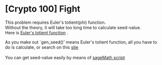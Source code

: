 # [Crypto 100] Fight  
This problem requires Euler's totient(phi) function.  
Without the theory, it will take too long time to calculate seed-value.  
Here is [Euler's totient function](https://en.wikipedia.org/wiki/Euler%27s_totient_function) .

As you make out `gen_seed()' means Euler's totient function, all you have to do is calculate, or search on this [site](https://www.wolframalpha.com/input/?i=totient+function+of+4529255040439033800342855653030016000)  
<br />
You can get seed-value easily by means of [sageMath script](https://github.com/ykm11/HarekazeCTF2018/blob/master/Fight/get_seed.sage)
